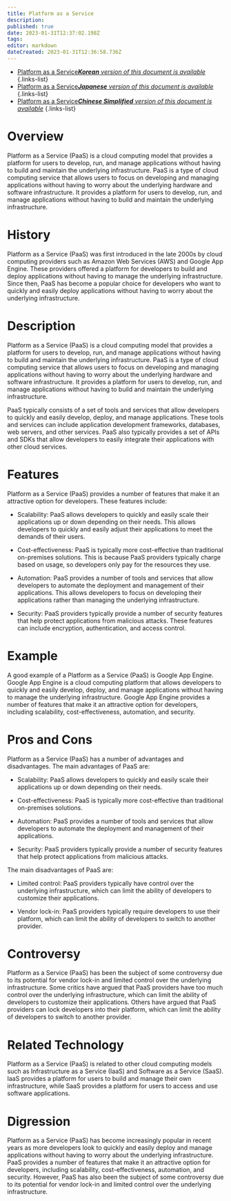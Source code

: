 ```yaml
---
title: Platform as a Service
description: 
published: true
date: 2023-01-31T12:37:02.198Z
tags: 
editor: markdown
dateCreated: 2023-01-31T12:36:58.736Z
---
```


- [Platform as a Service***Korean** version of this document is available*](/ko/Knowledge-base/Dictionary/platform-as-a-service)
{.links-list}
- [Platform as a Service***Japanese** version of this document is available*](/ja/Knowledge-base/Dictionary/platform-as-a-service)
{.links-list}
- [Platform as a Service***Chinese Simplified** version of this document is available*](/zh/Knowledge-base/Dictionary/platform-as-a-service)
{.links-list}


# Overview
Platform as a Service (PaaS) is a cloud computing model that provides a platform for users to develop, run, and manage applications without having to build and maintain the underlying infrastructure. PaaS is a type of cloud computing service that allows users to focus on developing and managing applications without having to worry about the underlying hardware and software infrastructure. It provides a platform for users to develop, run, and manage applications without having to build and maintain the underlying infrastructure.

# History
Platform as a Service (PaaS) was first introduced in the late 2000s by cloud computing providers such as Amazon Web Services (AWS) and Google App Engine. These providers offered a platform for developers to build and deploy applications without having to manage the underlying infrastructure. Since then, PaaS has become a popular choice for developers who want to quickly and easily deploy applications without having to worry about the underlying infrastructure.

# Description
Platform as a Service (PaaS) is a cloud computing model that provides a platform for users to develop, run, and manage applications without having to build and maintain the underlying infrastructure. PaaS is a type of cloud computing service that allows users to focus on developing and managing applications without having to worry about the underlying hardware and software infrastructure. It provides a platform for users to develop, run, and manage applications without having to build and maintain the underlying infrastructure.

PaaS typically consists of a set of tools and services that allow developers to quickly and easily develop, deploy, and manage applications. These tools and services can include application development frameworks, databases, web servers, and other services. PaaS also typically provides a set of APIs and SDKs that allow developers to easily integrate their applications with other cloud services.

# Features
Platform as a Service (PaaS) provides a number of features that make it an attractive option for developers. These features include:

- Scalability: PaaS allows developers to quickly and easily scale their applications up or down depending on their needs. This allows developers to quickly and easily adjust their applications to meet the demands of their users.

- Cost-effectiveness: PaaS is typically more cost-effective than traditional on-premises solutions. This is because PaaS providers typically charge based on usage, so developers only pay for the resources they use.

- Automation: PaaS provides a number of tools and services that allow developers to automate the deployment and management of their applications. This allows developers to focus on developing their applications rather than managing the underlying infrastructure.

- Security: PaaS providers typically provide a number of security features that help protect applications from malicious attacks. These features can include encryption, authentication, and access control.

# Example
A good example of a Platform as a Service (PaaS) is Google App Engine. Google App Engine is a cloud computing platform that allows developers to quickly and easily develop, deploy, and manage applications without having to manage the underlying infrastructure. Google App Engine provides a number of features that make it an attractive option for developers, including scalability, cost-effectiveness, automation, and security.

# Pros and Cons
Platform as a Service (PaaS) has a number of advantages and disadvantages. The main advantages of PaaS are:

- Scalability: PaaS allows developers to quickly and easily scale their applications up or down depending on their needs.

- Cost-effectiveness: PaaS is typically more cost-effective than traditional on-premises solutions.

- Automation: PaaS provides a number of tools and services that allow developers to automate the deployment and management of their applications.

- Security: PaaS providers typically provide a number of security features that help protect applications from malicious attacks.

The main disadvantages of PaaS are:

- Limited control: PaaS providers typically have control over the underlying infrastructure, which can limit the ability of developers to customize their applications.

- Vendor lock-in: PaaS providers typically require developers to use their platform, which can limit the ability of developers to switch to another provider.

# Controversy
Platform as a Service (PaaS) has been the subject of some controversy due to its potential for vendor lock-in and limited control over the underlying infrastructure. Some critics have argued that PaaS providers have too much control over the underlying infrastructure, which can limit the ability of developers to customize their applications. Others have argued that PaaS providers can lock developers into their platform, which can limit the ability of developers to switch to another provider.

# Related Technology
Platform as a Service (PaaS) is related to other cloud computing models such as Infrastructure as a Service (IaaS) and Software as a Service (SaaS). IaaS provides a platform for users to build and manage their own infrastructure, while SaaS provides a platform for users to access and use software applications.

# Digression
Platform as a Service (PaaS) has become increasingly popular in recent years as more developers look to quickly and easily deploy and manage applications without having to worry about the underlying infrastructure. PaaS provides a number of features that make it an attractive option for developers, including scalability, cost-effectiveness, automation, and security. However, PaaS has also been the subject of some controversy due to its potential for vendor lock-in and limited control over the underlying infrastructure.